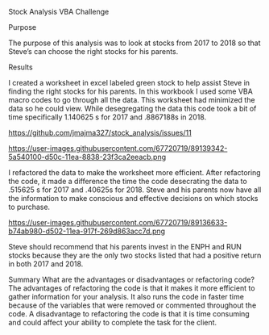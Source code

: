 Stock Analysis VBA Challenge

Purpose

The purpose of this analysis was to look at stocks from 2017 to 2018 so that Steve’s can choose the right stocks for his parents.

Results

I created a worksheet in excel labeled green stock to help assist Steve in finding the right stocks for his parents. In this workbook I used some VBA macro codes to go through all the data. This worksheet had minimized the data so he could view. While desegregating the data this code took a bit of time specifically 1.140625 s for 2017 and .8867188s in 2018.

https://github.com/jmajma327/stock_analysis/issues/11

https://user-images.githubusercontent.com/67720719/89139342-5a540100-d50c-11ea-8838-23f3ca2eeacb.png

I refactored the data to make the worksheet more efficient. After refactoring the code, it made a difference the time the code desecrating the data to .515625 s for 2017 and .40625s for 2018. Steve and his parents now have all the information to make conscious and effective decisions on which stocks to purchase. 

https://user-images.githubusercontent.com/67720719/89136633-b74ab980-d502-11ea-917f-269d863acc7d.png




Steve should recommend that his parents invest in the ENPH and RUN stocks because they are the only two stocks listed that had a positive return in both 2017 and 2018. 






Summary
What are the advantages or disadvantages or refactoring code?
The advantages of refactoring the code is that it makes it more efficient to gather information for your analysis.  It also runs the code in faster time because of the variables that were removed or commented throughout the code.
A disadvantage to refactoring the code is that it is time consuming and could affect your ability to complete the task for the client.


